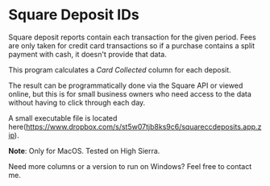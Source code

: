 # Square Deposit IDs

Square deposit reports contain each transaction for the given period. Fees are only taken for credit card transactions so if a purchase contains a split payment with cash, it doesn't provide that data.

This program calculates a *Card Collected* column for each deposit.

The result can be programmatically done via the Square API or viewed online, but this is for small business owners who need access to the data without having to click through each day.

A small executable file is located here(https://www.dropbox.com/s/st5w07tjb8ks9c6/squareccdeposits.app.zip).

**Note**: Only for MacOS. Tested on High Sierra.

Need more columns or a version to run on Windows? Feel free to contact me.
